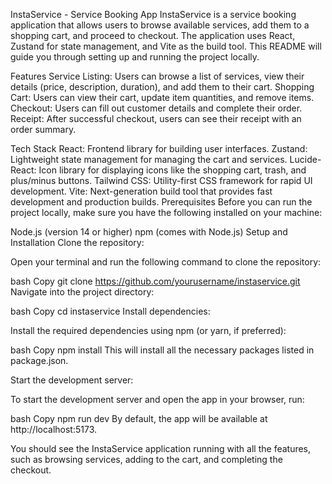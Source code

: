 InstaService - Service Booking App
InstaService is a service booking application that allows users to browse available services, add them to a shopping cart, and proceed to checkout. The application uses React, Zustand for state management, and Vite as the build tool. This README will guide you through setting up and running the project locally.

Features
Service Listing: Users can browse a list of services, view their details (price, description, duration), and add them to their cart.
Shopping Cart: Users can view their cart, update item quantities, and remove items.
Checkout: Users can fill out customer details and complete their order.
Receipt: After successful checkout, users can see their receipt with an order summary.


Tech Stack
React: Frontend library for building user interfaces.
Zustand: Lightweight state management for managing the cart and services.
Lucide-React: Icon library for displaying icons like the shopping cart, trash, and plus/minus buttons.
Tailwind CSS: Utility-first CSS framework for rapid UI development.
Vite: Next-generation build tool that provides fast development and production builds.
Prerequisites
Before you can run the project locally, make sure you have the following installed on your machine:

Node.js (version 14 or higher)
npm (comes with Node.js)
Setup and Installation
Clone the repository:

Open your terminal and run the following command to clone the repository:

bash
Copy
git clone https://github.com/yourusername/instaservice.git
Navigate into the project directory:

bash
Copy
cd instaservice
Install dependencies:

Install the required dependencies using npm (or yarn, if preferred):

bash
Copy
npm install
This will install all the necessary packages listed in package.json.

Start the development server:

To start the development server and open the app in your browser, run:

bash
Copy
npm run dev
By default, the app will be available at http://localhost:5173.

You should see the InstaService application running with all the features, such as browsing services, adding to the cart, and completing the checkout.